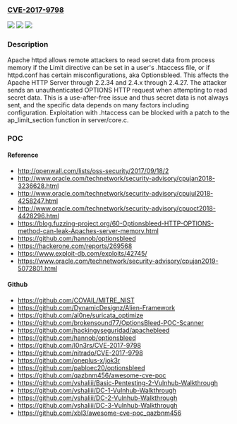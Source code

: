### [CVE-2017-9798](https://cve.mitre.org/cgi-bin/cvename.cgi?name=CVE-2017-9798)
![](https://img.shields.io/static/v1?label=Product&message=Apache%20HTTP%20Server&color=blue)
![](https://img.shields.io/static/v1?label=Version&message=n%2Fa&color=blue)
![](https://img.shields.io/static/v1?label=Vulnerability&message=use-after-free&color=brighgreen)

### Description

Apache httpd allows remote attackers to read secret data from process memory if the Limit directive can be set in a user's .htaccess file, or if httpd.conf has certain misconfigurations, aka Optionsbleed. This affects the Apache HTTP Server through 2.2.34 and 2.4.x through 2.4.27. The attacker sends an unauthenticated OPTIONS HTTP request when attempting to read secret data. This is a use-after-free issue and thus secret data is not always sent, and the specific data depends on many factors including configuration. Exploitation with .htaccess can be blocked with a patch to the ap_limit_section function in server/core.c.

### POC

#### Reference
- http://openwall.com/lists/oss-security/2017/09/18/2
- http://www.oracle.com/technetwork/security-advisory/cpujan2018-3236628.html
- http://www.oracle.com/technetwork/security-advisory/cpujul2018-4258247.html
- http://www.oracle.com/technetwork/security-advisory/cpuoct2018-4428296.html
- https://blog.fuzzing-project.org/60-Optionsbleed-HTTP-OPTIONS-method-can-leak-Apaches-server-memory.html
- https://github.com/hannob/optionsbleed
- https://hackerone.com/reports/269568
- https://www.exploit-db.com/exploits/42745/
- https://www.oracle.com/technetwork/security-advisory/cpujan2019-5072801.html

#### Github
- https://github.com/COVAIL/MITRE_NIST
- https://github.com/DynamicDesignz/Alien-Framework
- https://github.com/al0ne/suricata_optimize
- https://github.com/brokensound77/OptionsBleed-POC-Scanner
- https://github.com/hackingyseguridad/apachebleed
- https://github.com/hannob/optionsbleed
- https://github.com/l0n3rs/CVE-2017-9798
- https://github.com/nitrado/CVE-2017-9798
- https://github.com/oneplus-x/jok3r
- https://github.com/pabloec20/optionsbleed
- https://github.com/qazbnm456/awesome-cve-poc
- https://github.com/vshaliii/Basic-Pentesting-2-Vulnhub-Walkthrough
- https://github.com/vshaliii/DC-1-Vulnhub-Walkthrough
- https://github.com/vshaliii/DC-2-Vulnhub-Walkthrough
- https://github.com/vshaliii/DC-3-Vulnhub-Walkthrough
- https://github.com/xbl3/awesome-cve-poc_qazbnm456

